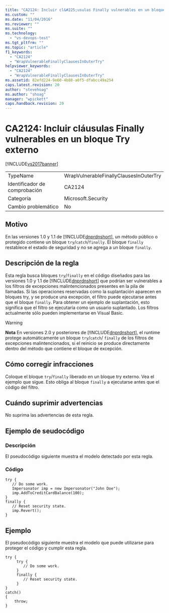 ```yaml
---
title: "CA2124: Incluir cl&#225;usulas Finally vulnerables en un bloque Try externo | Microsoft Docs"
ms.custom: ""
ms.date: "11/04/2016"
ms.reviewer: ""
ms.suite: ""
ms.technology: 
  - "vs-devops-test"
ms.tgt_pltfrm: ""
ms.topic: "article"
f1_keywords: 
  - "CA2124"
  - "WrapVulnerableFinallyClausesInOuterTry"
helpviewer_keywords: 
  - "CA2124"
  - "WrapVulnerableFinallyClausesInOuterTry"
ms.assetid: 82efd224-9e60-4b88-a0f5-dfabcc49a254
caps.latest.revision: 20
author: "stevehoag"
ms.author: "shoag"
manager: "wpickett"
caps.handback.revision: 20
---
```

# CA2124: Incluir cl&#225;usulas Finally vulnerables en un bloque Try externo
[!INCLUDE[vs2017banner](../code-quality/includes/vs2017banner.md)]

|||  
|-|-|  
|TypeName|WrapVulnerableFinallyClausesInOuterTry|  
|Identificador de comprobación|CA2124|  
|Categoría|Microsoft.Security|  
|Cambio problemático|No|  
  
## Motivo  
 En las versiones 1.0 y 1.1 de [!INCLUDE[dnprdnshort](../code-quality/includes/dnprdnshort_md.md)], un método público o protegido contiene un bloque `try`\/`catch`\/`finally`.  El bloque `finally` restablece el estado de seguridad y no se agrega a un bloque `finally`.  
  
## Descripción de la regla  
 Esta regla busca bloques `try`\/`finally` en el código diseñados para las versiones 1.0 y 1.1 de [!INCLUDE[dnprdnshort](../code-quality/includes/dnprdnshort_md.md)] que podrían ser vulnerables a los filtros de excepciones malintencionados presentes en la pila de llamadas.  Si las operaciones reservadas como la suplantación aparecen en bloques try, y se produce una excepción, el filtro puede ejecutarse antes que el bloque `finally`.  Para obtener un ejemplo de suplantación, esto significa que el filtro se ejecutaría como un usuario suplantado.  Los filtros actualmente sólo pueden implementarse en Visual Basic.  
  
> [!WARNING]
>  **Nota** En versiones 2.0 y posteriores de [!INCLUDE[dnprdnshort](../code-quality/includes/dnprdnshort_md.md)], el runtime protege automáticamente un bloque `try`\/`catch`\/ `finally` de los filtros de excepciones malintencionados, si el reinicio se produce directamente dentro del método que contiene el bloque de excepción.  
  
## Cómo corregir infracciones  
 Coloque el bloque `try`\/`finally` liberado en un bloque try externo.  Vea el ejemplo que sigue.  Esto obliga al bloque `finally` a ejecutarse antes que el código del filtro.  
  
## Cuándo suprimir advertencias  
 No suprima las advertencias de esta regla.  
  
## Ejemplo de seudocódigo  
  
### Descripción  
 El pseudocódigo siguiente muestra el modelo detectado por esta regla.  
  
### Código  
  
```  
try {  
   // Do some work.  
   Impersonator imp = new Impersonator("John Doe");  
   imp.AddToCreditCardBalance(100);  
}  
finally {  
   // Reset security state.  
   imp.Revert();  
}  
```  
  
## Ejemplo  
 El pseudocódigo siguiente muestra el modelo que puede utilizarse para proteger el código y cumplir esta regla.  
  
```  
try {  
     try {  
        // Do some work.  
     }  
     finally {  
        // Reset security state.  
     }  
}  
catch()  
{  
    throw;  
}  
```